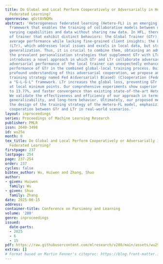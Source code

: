 ```yaml
---
title: Do Global and Local Perform Cooperatively or Adversarially in Heterogeneous
  Federated Learning?
openreview: qOzt8VNQMx
abstract: 'Heterogeneous federated learning (Hetero-FL) is an emerging machine learning
  framework that enables the training of collaborative models between devices with
  varying capabilities and data without sharing raw data. In HFL, there are two types
  of trainer that exhibit distinct behaviors: the Global Trainer (GTr), which prioritizes
  average performance while lacking fine-grained client insights; the Local Trainer
  (LTr), which addresses local issues and excels in local data, but struggles with
  generalization. Thus, it is crucial to combine them, obtaining an admired GTr. Unlike
  the prevalent personalization strategies that supplement GTr with LTr, our work
  introduces a novel approach in which GTr and LTr collaborate adversarially. The
  adversarial performance of the local trainer can unexpectedly enhance the overall
  performance of GTr in the combined global-local training process. Building on a
  profound understanding of this adversarial cooperation, we propose an alternating
  training strategy named Fed A(dversarial) B(ased) (C)ooperation (FedABC), utilizing
  a "G-L-G-L" framework. LTr increases the global loss, preventing GTr from falling
  at local minimum points. Our comprehensive experiments show superior accuracy, up
  to 13.77%, and faster convergence than existing state-of-the-art Hetero-FL methods.
  We validate the effectiveness and efficiency of our approach in terms of fairness,
  generalizability, and long-term behavior. Ultimately, our proposed method underscores
  the design of the training strategy of the Hetero-FL model, emphasizing adversarial
  cooperation between GTr and LTr in real-world scenarios.'
layout: inproceedings
series: Proceedings of Machine Learning Research
publisher: PMLR
issn: 2640-3498
id: wu25a
month: 0
tex_title: Do Global and Local Perform Cooperatively or Adversarially in Heterogeneous
  Federated Learning?
firstpage: 237
lastpage: 254
page: 237-254
order: 237
cycles: false
bibtex_author: Wu, Huiwen and Zhang, Shuo
author:
- given: Huiwen
  family: Wu
- given: Shuo
  family: Zhang
date: 2025-06-15
address:
container-title: Conference on Parsimony and Learning
volume: '280'
genre: inproceedings
issued:
  date-parts:
  - 2025
  - 6
  - 15
pdf: https://raw.githubusercontent.com/mlresearch/v280/main/assets/wu25a/wu25a.pdf
extras: []
# Format based on Martin Fenner's citeproc: https://blog.front-matter.io/posts/citeproc-yaml-for-bibliographies/
---
```

